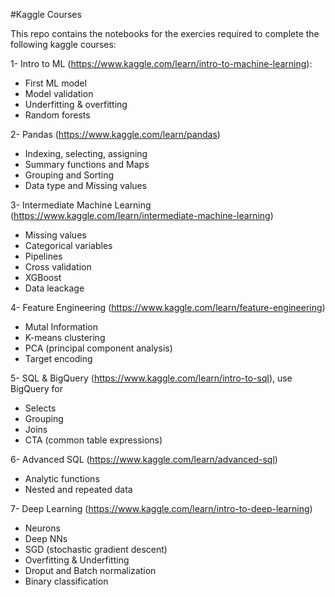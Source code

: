 #Kaggle Courses

This repo contains the notebooks for the exercies required to complete the following kaggle courses:

1- Intro to ML (https://www.kaggle.com/learn/intro-to-machine-learning):
  - First ML model
  - Model validation
  - Underfitting & overfitting
  - Random forests

2- Pandas (https://www.kaggle.com/learn/pandas)
  - Indexing, selecting, assigning
  - Summary functions and Maps
  - Grouping and Sorting
  - Data type and Missing values

3- Intermediate Machine Learning (https://www.kaggle.com/learn/intermediate-machine-learning)
  - Missing values
  - Categorical variables
  - Pipelines
  - Cross validation
  - XGBoost
  - Data leackage

4- Feature Engineering (https://www.kaggle.com/learn/feature-engineering)
  - Mutal Information
  - K-means clustering
  - PCA (principal component analysis)
  - Target encoding

5- SQL & BigQuery (https://www.kaggle.com/learn/intro-to-sql), use BigQuery for
  - Selects
  - Grouping
  - Joins
  - CTA (common table expressions)

6- Advanced SQL (https://www.kaggle.com/learn/advanced-sql)
  - Analytic functions
  - Nested and repeated data

7- Deep Learning (https://www.kaggle.com/learn/intro-to-deep-learning)
  - Neurons
  - Deep NNs
  - SGD (stochastic gradient descent)
  - Overfitting & Underfitting
  - Droput and Batch normalization
  - Binary classification
